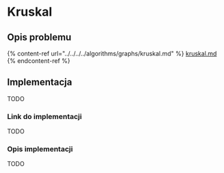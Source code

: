 # Kruskal

## Opis problemu

{% content-ref url="../../../../algorithms/graphs/kruskal.md" %}
[kruskal.md](../../../../algorithms/graphs/kruskal.md)
{% endcontent-ref %}

## Implementacja

TODO

### Link do implementacji

TODO

### Opis implementacji

TODO

